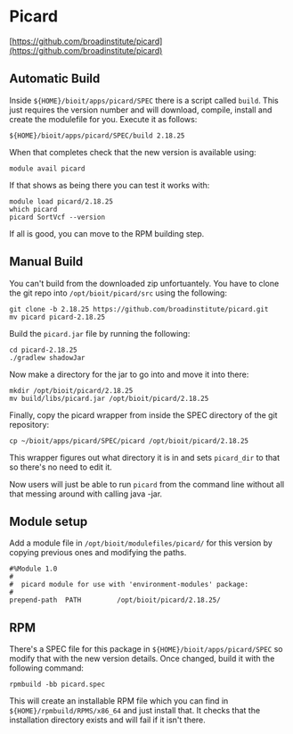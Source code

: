 # Picard

[https://github.com/broadinstitute/picard](https://github.com/broadinstitute/picard)

## Automatic Build

Inside `${HOME}/bioit/apps/picard/SPEC` there is a script called `build`. This just requires the version number and will download, compile, install and create the modulefile for you. Execute it as follows:

    ${HOME}/bioit/apps/picard/SPEC/build 2.18.25

When that completes check that the new version is available using:

    module avail picard

If that shows as being there you can test it works with:

    module load picard/2.18.25
    which picard
    picard SortVcf --version

If all is good, you can move to the RPM building step.

## Manual Build

You can't build from the downloaded zip unfortuantely. You have to clone the git repo into `/opt/bioit/picard/src` using the following:

    git clone -b 2.18.25 https://github.com/broadinstitute/picard.git
    mv picard picard-2.18.25

Build the `picard.jar` file by running the following:

    cd picard-2.18.25
    ./gradlew shadowJar

Now make a directory for the jar to go into and move it into there:

    mkdir /opt/bioit/picard/2.18.25
    mv build/libs/picard.jar /opt/bioit/picard/2.18.25

Finally, copy the picard wrapper from inside the SPEC directory of the git repository:

    cp ~/bioit/apps/picard/SPEC/picard /opt/bioit/picard/2.18.25

This wrapper figures out what directory it is in and sets `picard_dir` to that so there's no need to edit it.

Now users will just be able to run `picard` from the command line without all that messing around with calling java -jar.

## Module setup

Add a module file in `/opt/bioit/modulefiles/picard/` for this version by copying previous ones and modifying the paths.

    #%Module 1.0
    #
    #  picard module for use with 'environment-modules' package:
    #
    prepend-path  PATH         /opt/bioit/picard/2.18.25/

## RPM

There's a SPEC file for this package in `${HOME}/bioit/apps/picard/SPEC` so modify that with the new version details. Once changed, build it with the following command:

    rpmbuild -bb picard.spec

This will create an installable RPM file which you can find in `${HOME}/rpmbuild/RPMS/x86_64` and just install that. It checks that the installation directory exists and will fail if it isn't there.
